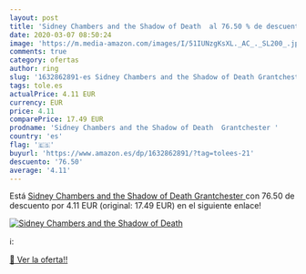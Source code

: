 ```yaml
---
layout: post
title: 'Sidney Chambers and the Shadow of Death  al 76.50 % de descuento'
date: 2020-03-07 08:50:24
image: 'https://m.media-amazon.com/images/I/51IUNzgKsXL._AC_._SL200_.jpg'
comments: true
category: ofertas
author: ring
slug: '1632862891-es Sidney Chambers and the Shadow of Death Grantchester'
tags: tole.es
actualPrice: 4.11 EUR
currency: EUR
price: 4.11
comparePrice: 17.49 EUR
prodname: 'Sidney Chambers and the Shadow of Death  Grantchester '
country: 'es'
flag: '🇪🇸'
buyurl: 'https://www.amazon.es/dp/1632862891/?tag=tolees-21'
descuento: '76.50'
average: '4.11'
---
```


Está [Sidney Chambers and the Shadow of Death  Grantchester ](https://www.amazon.es/dp/1632862891/?tag=tolees-21) con 76.50 de descuento por 4.11 EUR (original: 17.49 EUR) en el siguiente enlace!

[![Sidney Chambers and the Shadow of Death ](https://m.media-amazon.com/images/I/51IUNzgKsXL._AC_._SL200_.jpg)](https://www.amazon.es/dp/1632862891/?tag=tolees-21)

ℹ️:


[🛒 Ver la oferta!!](https://www.amazon.es/dp/1632862891/?tag=tolees-21)
